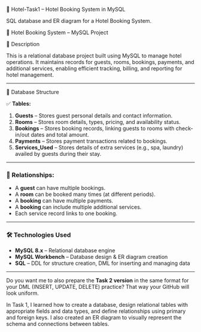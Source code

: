 🎯 Hotel-Task1 – Hotel Booking System in MySQL

SQL database and ER diagram for a Hotel Booking System.



🏨 Hotel Booking System – MySQL Project

📌 Description

This is a relational database project built using MySQL to manage hotel operations. It maintains records for guests, rooms, bookings, payments, and additional services, enabling efficient tracking, billing, and reporting for hotel management.

---

 📁 Database Structure

✅ **Tables:**

1. **Guests** – Stores guest personal details and contact information.
2. **Rooms** – Stores room details, types, pricing, and availability status.
3. **Bookings** – Stores booking records, linking guests to rooms with check-in/out dates and total amount.
4. **Payments** – Stores payment transactions related to bookings.
5. **Services\_Used** – Stores details of extra services (e.g., spa, laundry) availed by guests during their stay.

---

### 🔁 Relationships:

* A **guest** can have multiple bookings.
* A **room** can be booked many times (at different periods).
* A **booking** can have multiple payments.
* A **booking** can include multiple additional services.
* Each service record links to one booking.

---

### 🛠️ Technologies Used

* **MySQL 8.x** – Relational database engine
* **MySQL Workbench** – Database design & ER diagram creation
* **SQL** – DDL for structure creation, DML for inserting and managing data

---

Do you want me to also prepare the **Task 2 version** in the same format for your DML (INSERT, UPDATE, DELETE) practice? That way your GitHub will look uniform.


In Task 1, I learned how to create a database, design relational tables with appropriate fields and data types, and define relationships using primary and foreign keys. I also created an ER diagram to visually represent the schema and connections between tables.



